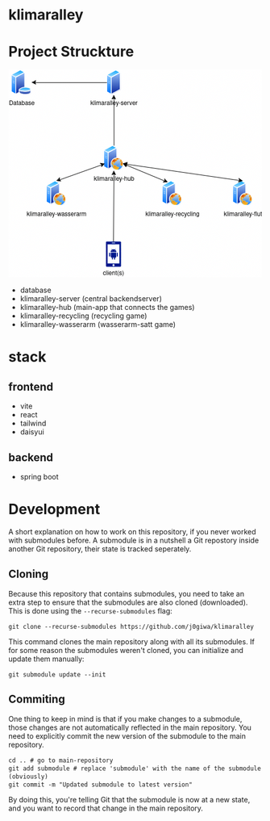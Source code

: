 # klimaralley

# Project Struckture
![structure diagramm](https://github.com/j0giwa/klimaralley/blob/master/doc/server_archtecture_diagram.drawio.png?raw=true)

- database
- klimaralley-server (central backendserver)
- klimaralley-hub (main-app that connects the games)
- klimaralley-recycling (recycling game)
- klimaralley-wasserarm (wasserarm-satt game)

# stack

## frontend
- vite
- react
- tailwind
- daisyui

## backend
- spring boot

# Development 
A short explanation on how to work on this repository, if you never worked with submodules before.
A submodule is in a nutshell a Git repostory inside another Git repository, their state is tracked seperately.

## Cloning
Because this repository that contains submodules, you need to take an extra step to ensure that the submodules are also cloned (downloaded).
This is done using the `--recurse-submodules` flag:
```
git clone --recurse-submodules https://github.com/j0giwa/klimaralley
```
This command clones the main repository along with all its submodules.
If for some reason the submodules weren't cloned, you can initialize and update them manually:
```
git submodule update --init
```

## Commiting
One thing to keep in mind is that if you make changes to a submodule, those changes are not automatically reflected in the main repository.
You need to explicitly commit the new version of the submodule to the main repository.
```
cd .. # go to main-repository
git add submodule # replace 'submodule' with the name of the submodule (obviously)
git commit -m "Updated submodule to latest version"
```
By doing this, you're telling Git that the submodule is now at a new state, and you want to record that change in the main repository.
